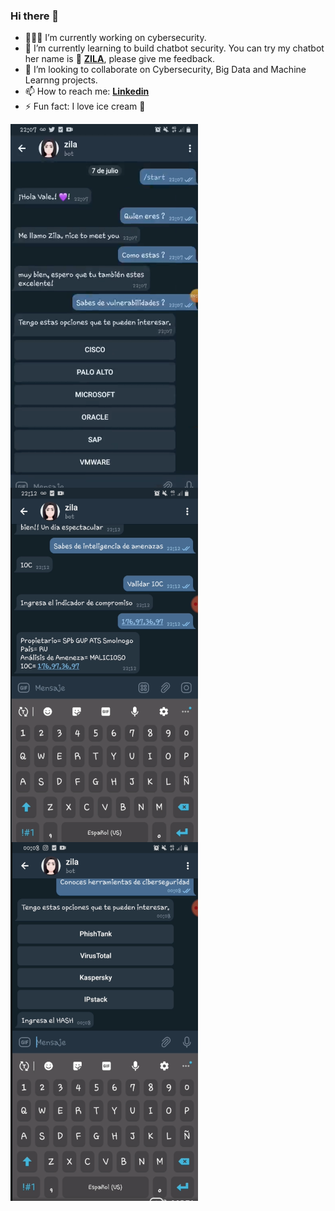 ### Hi there 👋

<!--
**priscilita/priscilita** is a ✨ _special_ ✨ repository because its `README.md` (this file) appears on your GitHub profile.

Here are some ideas to get you started:


-->

- 👩🏻‍💻 I’m currently working on cybersecurity.
- 📓 I’m currently learning to build chatbot security. You can try my chatbot her name is 🤖 **[ZILA](https://t.me/cyberzilabot)**, please give me feedback.
- 🤝 I’m looking to collaborate on Cybersecurity, Big Data and Machine Learnng projects.
- 📫 How to reach me: **[Linkedin](https://www.linkedin.com/in/priscila-maldonado/)**
- ⚡ Fun fact: I love ice cream 🍨



<img align="left" width="300" src="https://raw.githubusercontent.com/priscilita/priscilita/main/Captura%20de%20Pantalla%202021-09-27%20a%20la(s)%2021.26.08.png" />
<img align="left" width="300" src="https://raw.githubusercontent.com/priscilita/priscilita/main/Captura%20de%20Pantalla%202021-09-27%20a%20la(s)%2021.24.00.png" />
<img align="left" width="300" src="https://raw.githubusercontent.com/priscilita/priscilita/main/Captura%20de%20Pantalla%202021-09-27%20a%20la(s)%2021.25.01.png" />

